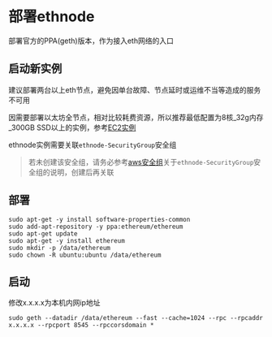 # 部署ethnode
部署官方的PPA(geth)版本，作为接入eth网络的入口

## 启动新实例
建议部署两台以上eth节点，避免因单台故障、节点延时或运维不当等造成的服务不可用

因需要部署以太坊全节点，相对比较耗费资源，所以推荐最低配置为8核_32g内存_300GB SSD以上的实例，参考[EC2实例](new_ec2_cn.md)


ethnode实例需要关联`ethnode-SecurityGroup`安全组
> 若未创建该安全组，请务必参考[aws安全组](security_group_cn.md)关于`ethnode-SecurityGroup`安全组的说明，创建后再关联

## 部署
```
sudo apt-get -y install software-properties-common
sudo add-apt-repository -y ppa:ethereum/ethereum
sudo apt-get update
sudo apt-get -y install ethereum
sudo mkdir -p /data/ethereum
sudo chown -R ubuntu:ubuntu /data/ethereum
```

## 启动

修改x.x.x.x为本机内网ip地址

```
sudo geth --datadir /data/ethereum --fast --cache=1024 --rpc --rpcaddr x.x.x.x --rpcport 8545 --rpccorsdomain *
```
